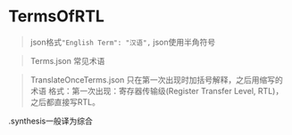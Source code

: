 # TermsOfRTL
> json格式` "English Term": "汉语", ` json使用半角符号

>Terms.json 常见术语

>TranslateOnceTerms.json 只在第一次出现时加括号解释，之后用缩写的术语
格式：第一次出现：寄存器传输级(Register Transfer Level, RTL)，之后都直接写RTL。

.synthesis一般译为综合
